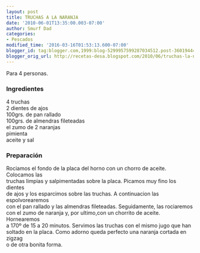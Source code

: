 ```yaml
---
layout: post
title: TRUCHAS A LA NARANJA
date: '2010-06-01T13:35:00.003-07:00'
author: Smurf Dad
categories:
- Pescados
modified_time: '2016-03-16T01:53:13.600-07:00'
blogger_id: tag:blogger.com,1999:blog-5299957599287034512.post-3601944495844123576
blogger_orig_url: http://recetas-desa.blogspot.com/2010/06/truchas-la-naranja.html
---
```


Para 4 personas.<br /><h3>Ingredientes</h3>4 truchas<br />2 dientes de ajos<br />100grs. de pan rallado<br />100grs. de almendras fileteadas<br />el zumo de 2 naranjas<br />pimienta<br />aceite y sal<br /><h3>Preparación</h3>Rociamos el fondo de la placa del horno con un chorro de aceite. Colocamos las<br />truchas limpias y salpimentadas sobre la placa. Picamos muy fino los dientes<br />de ajos y los esparcimos sobre las truchas. A continuacion las espolvorearemos<br />con el pan rallado y las almendras fileteadas. Seguidamente, las rociaremos<br />con el zumo de naranja y, por ultimo,con un chorrito de aceite. Hornearemos<br />a 170º de 15 a 20 minutos. Servimos las truchas con el mismo jugo que han<br />soltado en la placa. Como adorno queda perfecto una naranja cortada en zigzag<br />o de otra bonita forma.